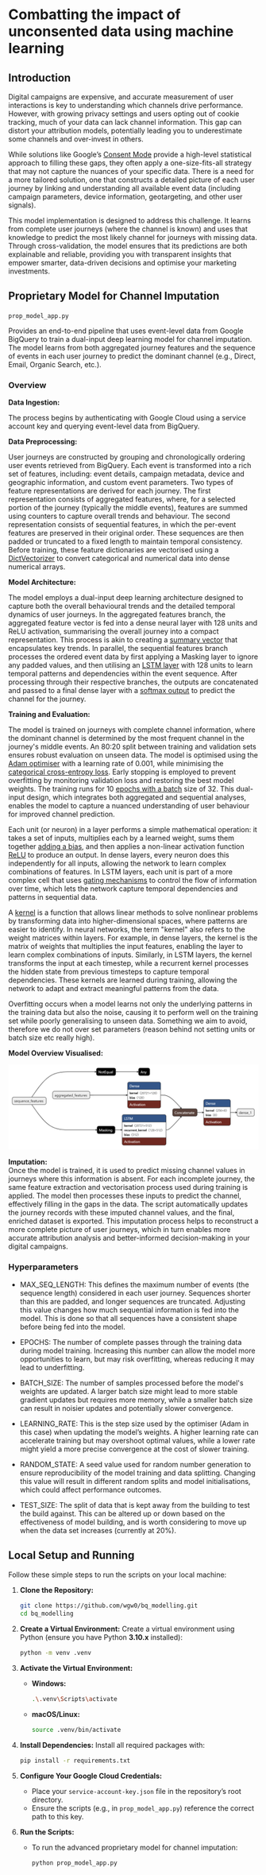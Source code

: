 # Combatting the impact of unconsented data using machine learning

## Introduction

Digital campaigns are expensive, and accurate measurement of user interactions is key to understanding which channels drive performance. However, with growing privacy settings and users opting out of cookie tracking, much of your data can lack channel information. This gap can distort your attribution models, potentially leading you to underestimate some channels and over-invest in others.

While solutions like Google’s [Consent Mode](https://support.google.com/google-ads/answer/10000067?hl=en-GB) provide a high-level statistical approach to filling these gaps, they often apply a one-size-fits-all strategy that may not capture the nuances of your specific data. There is a need for a more tailored solution, one that constructs a detailed picture of each user journey by linking and understanding all available event data (including campaign parameters, device information, geotargeting, and other user signals). 

This model implementation is designed to address this challenge. It learns from complete user journeys (where the channel is known) and uses that knowledge to predict the most likely channel for journeys with missing data. Through cross-validation, the model ensures that its predictions are both explainable and reliable, providing you with transparent insights that empower smarter, data-driven decisions and optimise your marketing investments.


## Proprietary Model for Channel Imputation

`prop_model_app.py`

Provides an end-to-end pipeline that uses event-level data from Google BigQuery to train a dual-input deep learning model for channel imputation. The model learns from both aggregated journey features and the sequence of events in each user journey to predict the dominant channel (e.g., Direct, Email, Organic Search, etc.).

### Overview

**Data Ingestion:**  

The process begins by authenticating with Google Cloud using a service account key and querying event-level data from BigQuery.

**Data Preprocessing:**

User journeys are constructed by grouping and chronologically ordering user events retrieved from BigQuery. Each event is transformed into a rich set of features, including: event details, campaign metadata, device and geographic information, and custom event parameters. Two types of feature representations are derived for each journey. The first representation consists of aggregated features, where, for a selected portion of the journey (typically the middle events), features are summed using counters to capture overall trends and behaviour. The second representation consists of sequential features, in which the per-event features are preserved in their original order. These sequences are then padded or truncated to a fixed length to maintain temporal consistency. Before training, these feature dictionaries are vectorised using a [DictVectorizer](https://datascientest.com/en/dense-neural-networks-understanding-their-structure-and-function) to convert categorical and numerical data into dense numerical arrays.

**Model Architecture:**

The model employs a dual-input deep learning architecture designed to capture both the overall behavioural trends and the detailed temporal dynamics of user journeys. In the aggregated features branch, the aggregated feature vector is fed into a dense neural layer with 128 units and ReLU activation, summarising the overall journey into a compact representation. This process is akin to creating a [summary vector](https://neptune.ai/blog/understanding-vectors-from-a-machine-learning-perspective) that encapsulates key trends. In parallel, the sequential features branch processes the ordered event data by first applying a Masking layer to ignore any padded values, and then utilising an [LSTM layer](https://machinelearningmastery.com/gentle-introduction-long-short-term-memory-networks-experts/) with 128 units to learn temporal patterns and dependencies within the event sequence. After processing through their respective branches, the outputs are concatenated and passed to a final dense layer with a [softmax output](https://en.wikipedia.org/wiki/Softmax_function) to predict the channel for the journey.

**Training and Evaluation:**

The model is trained on journeys with complete channel information, where the dominant channel is determined by the most frequent channel in the journey's middle events. An 80:20 split between training and validation sets ensures robust evaluation on unseen data. The model is optimised using the [Adam optimiser](https://machinelearningmastery.com/adam-optimization-algorithm-for-deep-learning/) with a learning rate of 0.001, while minimising the [categorical cross-entropy loss](https://www.v7labs.com/blog/cross-entropy-loss-guide). Early stopping is employed to prevent overfitting by monitoring validation loss and restoring the best model weights. The training runs for 10 [epochs with a batch](https://machinelearningmastery.com/difference-between-a-batch-and-an-epoch/) size of 32. This dual-input design, which integrates both aggregated and sequential analyses, enables the model to capture a nuanced understanding of user behaviour for improved channel prediction.

Each unit (or neuron) in a layer performs a simple mathematical operation: it takes a set of inputs, multiplies each by a learned weight, sums them together [adding a bias](https://www.turing.com/kb/necessity-of-bias-in-neural-networks), and then applies a non-linear activation function [ReLU](https://machinelearningmastery.com/rectified-linear-activation-function-for-deep-learning-neural-networks/) to produce an output. In dense layers, every neuron does this independently for all inputs, allowing the network to learn complex combinations of features. In LSTM layers, each unit is part of a more complex cell that uses [gating mechanisms](https://d2l.ai/chapter_recurrent-modern/lstm.html) to control the flow of information over time, which lets the network capture temporal dependencies and patterns in sequential data.

A [kernel](https://dida.do/blog/what-is-kernel-in-machine-learning) is a function that allows linear methods to solve nonlinear problems by transforming data into higher-dimensional spaces, where patterns are easier to identify. In neural networks, the term "kernel" also refers to the weight matrices within layers. For example, in dense layers, the kernel is the matrix of weights that multiplies the input features, enabling the layer to learn complex combinations of inputs. Similarly, in LSTM layers, the kernel transforms the input at each timestep, while a recurrent kernel processes the hidden state from previous timesteps to capture temporal dependencies. These kernels are learned during training, allowing the network to adapt and extract meaningful patterns from the data.

Overfitting occurs when a model learns not only the underlying patterns in the training data but also the noise, causing it to perform well on the training set while poorly generalising to unseen data. Something we aim to avoid, therefore we do not over set parameters (reason behind not setting units or batch size etc really high).

**Model Overview Visualised:**

![Model Overview](info/model_overview.png)

**Imputation:**  
Once the model is trained, it is used to predict missing channel values in journeys where this information is absent. For each incomplete journey, the same feature extraction and vectorisation process used during training is applied. The model then processes these inputs to predict the channel, effectively filling in the gaps in the data. The script automatically updates the journey records with these imputed channel values, and the final, enriched dataset is exported. This imputation process helps to reconstruct a more complete picture of user journeys, which in turn enables more accurate attribution analysis and better-informed decision-making in your digital campaigns.

### Hyperparameters

- MAX_SEQ_LENGTH:
This defines the maximum number of events (the sequence length) considered in each user journey. Sequences shorter than this are padded, and longer sequences are truncated. Adjusting this value changes how much sequential information is fed into the model. This is done so that all sequences have a consistent shape before being fed into the model.

- EPOCHS:
The number of complete passes through the training data during model training. Increasing this number can allow the model more opportunities to learn, but may risk overfitting, whereas reducing it may lead to underfitting.

- BATCH_SIZE:
The number of samples processed before the model's weights are updated. A larger batch size might lead to more stable gradient updates but requires more memory, while a smaller batch size can result in noisier updates and potentially slower convergence.

- LEARNING_RATE:
This is the step size used by the optimiser (Adam in this case) when updating the model’s weights. A higher learning rate can accelerate training but may overshoot optimal values, while a lower rate might yield a more precise convergence at the cost of slower training.

- RANDOM_STATE:
A seed value used for random number generation to ensure reproducibility of the model training and data splitting. Changing this value will result in different random splits and model initialisations, which could affect performance outcomes.

- TEST_SIZE: 
The split of data that is kept away from the building to test the build against. This can be altered up or down based on the effectiveness of model building, and is worth considering to move up when the data set increases (currently at 20%).

## Local Setup and Running

Follow these simple steps to run the scripts on your local machine:

1. **Clone the Repository:**
   ```bash
   git clone https://github.com/wgw0/bq_modelling.git
   cd bq_modelling
   ```

2. **Create a Virtual Environment:**
   Create a virtual environment using Python (ensure you have Python **3.10.x** installed):
   ```bash
   python -m venv .venv
   ```

3. **Activate the Virtual Environment:**
   - **Windows:**
     ```bash
     .\.venv\Scripts\activate
     ```
   - **macOS/Linux:**
     ```bash
     source .venv/bin/activate
     ```

4. **Install Dependencies:**
   Install all required packages with:
   ```bash
   pip install -r requirements.txt
   ```

5. **Configure Your Google Cloud Credentials:**
   - Place your `service-account-key.json` file in the repository’s root directory.
   - Ensure the scripts (e.g., in `prop_model_app.py`) reference the correct path to this key.

6. **Run the Scripts:**
   - To run the advanced proprietary model for channel imputation:
     ```bash
     python prop_model_app.py
     ```
